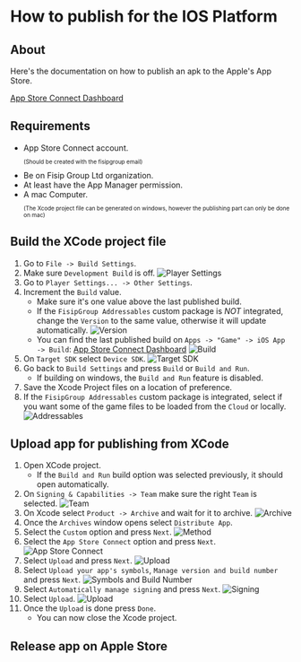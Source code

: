 # How to publish for the IOS Platform
## About
Here's the documentation on how to publish an apk to the Apple's App Store. 

[App Store Connect Dashboard](https://appstoreconnect.apple.com)

## Requirements
- App Store Connect account.<p style = "font-size:10px;">(Should be created with the fisipgroup email)</p>
- Be on Fisip Group Ltd organization.
- At least have the App Manager permission.
- A mac Computer.<p style = "font-size:10px;">(The Xcode project file can be generated on windows, however the publishing part can only be done on mac)</p>

## Build the XCode project file
1. Go to `File -> Build Settings`.
2. Make sure  `Development Build` is off.
![Player Settings](images/base/publish/ios/base_publish_ios_1.png)
3. Go to `Player Settings... -> Other Settings`.
4. Increment the `Build` value.
    - Make sure it's one value above the last published build.
    - If the `FisipGroup Addressables` custom package is *NOT* integrated, change the `Version` to the same value, otherwise it will update automatically.
    ![Version](images/base/publish/ios/base_publish_ios_3.png)
    - You can find the last published build on `Apps -> "Game" -> iOS App -> Build`: [App Store Connect Dashboard](https://appstoreconnect.apple.com)
    ![Build](images/base/publish/ios/base_publish_ios_4.png)
5. On `Target SDK` select `Device SDK`.
![Target SDK](images/base/publish/ios/base_publish_ios_2.png)
6. Go back to `Build Settings` and press `Build` or `Build and Run`.
    - If building on windows, the `Build and Run` feature is disabled.
7. Save the Xcode Project files on a location of preference.
8. If the `FisipGroup Addressables` custom package is integrated, select if you want some of the game files to be loaded from the `Cloud` or locally.
![Addressables](images/base/publish/android/publish_android_3.png)

## Upload app for publishing from XCode
1. Open XCode project.
    - If the `Build and Run` build option was selected previously, it should open automatically.
2. On `Signing & Capabilities -> Team` make sure the right `Team` is selected.
![Team](images/base/publish/ios/publish_ios_3.png)
3. On Xcode select `Product -> Archive` and wait for it to archive.
![Archive](images/base/publish/ios/publish_ios_4.png)
4. Once the `Archives` window opens select `Distribute App`.
5. Select the `Custom` option and press `Next`.
![Method](images/base/publish/ios/publish_ios_6.png)
6. Select the `App Store Connect` option and press `Next`.
![App Store Connect](images/base/publish/ios/publish_ios_7.png)
7. Select `Upload` and press `Next`.
![Upload](images/base/publish/ios/publish_ios_8.png)
8. Select `Upload your app's symbols`, `Manage version and build number` and press `Next`.
![Symbols and Build Number](images/base/publish/ios/publish_ios_9.png)
9. Select `Automatically manage signing` and press `Next`.
![Signing](images/base/publish/ios/publish_ios_10.png)
10. Select `Upload`.
![Upload](images/base/publish/ios/publish_ios_11.png)
11. Once the `Upload` is done press `Done`.
    - You can now close the Xcode project.

## Release app on Apple Store